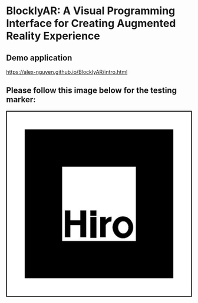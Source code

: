 # BlocklyAR: A Visual Programming Interface for Creating Augmented Reality Experience

## Demo application
https://alex-nguyen.github.io/BlocklyAR/intro.html

## Please follow this image below for the testing marker: 
![alt text](https://github.com/Alex-Nguyen/BlocklyAR/blob/master/hiro.png)<!-- .element height="50%" width="50%" -->



